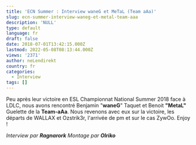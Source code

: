 ```yaml
---
title: 'ECN Summer : Interview waneG et MeTaL (Team aAa)'
slug: ecn-summer-interview-waneg-et-metal-team-aaa
description: 'NULL'
type: default
language: fr
draft: false
date: 2018-07-01T13:42:15.000Z
lastmod: 2022-05-08T08:13:44.000Z
views: '2371'
author: neLendirekt
country: fr
categories:
  - Interview
tags: []
---
```

Peu après leur victoire en ESL Championnat National Summer 2018 face à LDLC, nous avons rencontré Benjamin "**waneG**" Taquet et Benoit **"MetaL"** Guelette de la **Team-aAa**. Nous revenons avec eux sur la victoire, les départs de WALLAX et Ozstrik3r, l'arrivée de pm et sur le cas ZywOo. Enjoy !

  
_Interview par **Ragnarork**_ 
_Montage par **Olriko**_
